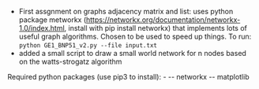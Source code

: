 - First assgnment on graphs adjacency matrix and list: uses python package metworkx (https://networkx.org/documentation/networkx-1.0/index.html, install with pip install networkx) that implements lots of useful graph algorithms. Chosen to be used to speed up things. To run: ```python GE1_BNP51_v2.py --file input.txt```
- added a small script to draw a small world network for n nodes based on the watts-strogatz algorithm

Required python packages (use pip3 to install):
    - -- networkx
      -- matplotlib
